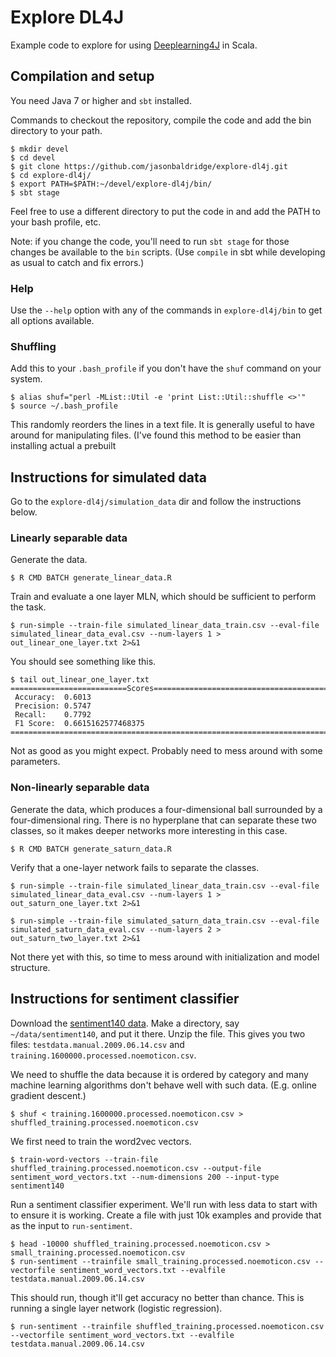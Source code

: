 Explore DL4J
====

Example code to explore for using [Deeplearning4J](http://deeplearning4j.org/) in Scala.

## Compilation and setup

You need Java 7 or higher and `sbt` installed.

Commands to checkout the repository, compile the code and add the bin directory to your path.
  
```
$ mkdir devel
$ cd devel
$ git clone https://github.com/jasonbaldridge/explore-dl4j.git
$ cd explore-dl4j/
$ export PATH=$PATH:~/devel/explore-dl4j/bin/
$ sbt stage
```

Feel free to use a different directory to put the code in and add the PATH to your bash profile, etc.

Note: if you change the code, you'll need to run `sbt stage` for those changes be available to the `bin` scripts. (Use `compile` in sbt while developing as usual to catch and fix errors.)

### Help

Use the `--help` option with any of the commands in `explore-dl4j/bin` to get all options available.

### Shuffling

Add this to your `.bash_profile` if you don't have the `shuf` command on your system. 

```
$ alias shuf="perl -MList::Util -e 'print List::Util::shuffle <>'"
$ source ~/.bash_profile
```
This randomly reorders the lines in a text file. It is generally useful to have around for manipulating files. (I've found this method to be easier than installing actual a prebuilt 

## Instructions for simulated data

Go to the `explore-dl4j/simulation_data` dir and follow the instructions below.

### Linearly separable data

Generate the data.

```
$ R CMD BATCH generate_linear_data.R
```

Train and evaluate a one layer MLN, which should be sufficient to perform the task.

```
$ run-simple --train-file simulated_linear_data_train.csv --eval-file simulated_linear_data_eval.csv --num-layers 1 > out_linear_one_layer.txt 2>&1
```

You should see something like this.

```
$ tail out_linear_one_layer.txt
==========================Scores========================================
 Accuracy:  0.6013
 Precision: 0.5747
 Recall:    0.7792
 F1 Score:  0.6615162577468375
===========================================================================
```

Not as good as you might expect. Probably need to mess around with some parameters.



### Non-linearly separable data

Generate the data, which produces a four-dimensional ball surrounded by a four-dimensional ring. There is no hyperplane that can separate these two classes, so it makes deeper networks more interesting in this case.

```
$ R CMD BATCH generate_saturn_data.R
```

Verify that a one-layer network fails to separate the classes.

```
$ run-simple --train-file simulated_linear_data_train.csv --eval-file simulated_linear_data_eval.csv --num-layers 1 > out_saturn_one_layer.txt 2>&1
```

```
$ run-simple --train-file simulated_saturn_data_train.csv --eval-file simulated_saturn_data_eval.csv --num-layers 2 > out_saturn_two_layer.txt 2>&1
```

Not there yet with this, so time to mess around with initialization and model structure.


## Instructions for sentiment classifier
  
Download the [sentiment140 data](http://cs.stanford.edu/people/alecmgo/trainingandtestdata.zip). Make a directory, say `~/data/sentiment140`, and put it there. Unzip the file. This gives you two files: `testdata.manual.2009.06.14.csv` and `training.1600000.processed.noemoticon.csv`.

We need to shuffle the data because it is ordered by category and many machine learning algorithms don't behave well with such data. (E.g. online gradient descent.)

```
$ shuf < training.1600000.processed.noemoticon.csv > shuffled_training.processed.noemoticon.csv
```

We first need to train the word2vec vectors.

```
$ train-word-vectors --train-file shuffled_training.processed.noemoticon.csv --output-file sentiment_word_vectors.txt --num-dimensions 200 --input-type sentiment140
```

Run a sentiment classifier experiment. We'll run with less data to start with to ensure it is working. Create a file with just 10k examples and provide that as the input to `run-sentiment`.

```
$ head -10000 shuffled_training.processed.noemoticon.csv > small_training.processed.noemoticon.csv
$ run-sentiment --trainfile small_training.processed.noemoticon.csv --vectorfile sentiment_word_vectors.txt --evalfile testdata.manual.2009.06.14.csv 
```

This should run, though it'll get accuracy no better than chance. This is running a single layer network (logistic regression).

```
$ run-sentiment --trainfile shuffled_training.processed.noemoticon.csv --vectorfile sentiment_word_vectors.txt --evalfile testdata.manual.2009.06.14.csv
```

